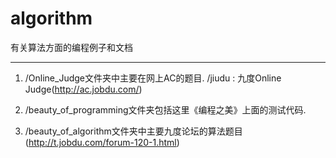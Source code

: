 algorithm
=========

有关算法方面的编程例子和文档

--------------------------------

1. /Online_Judge文件夹中主要在网上AC的题目.
		/jiudu : 九度Online Judge(http://ac.jobdu.com/)
		
2. /beauty_of_programming文件夹包括这里《编程之美》上面的测试代码.

3. /beauty_of_algorithm文件夹中主要九度论坛的算法题目(http://t.jobdu.com/forum-120-1.html)
